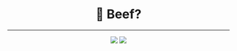 <h1 align="center">🍖 Beef?</h1>
<hr>
<div align="center">
    <a href="https://lanyard.cnrad.dev/api/833280085552791583)](https://discord.com/users/833280085552791583"></a>
</div>
</div>
<p align="center">
     <img src="https://github-readme-stats.vercel.app/api?username=benbernhardg&show_icons=true&theme=dracula" />
     <img src="https://github-readme-stats.vercel.app/api/top-langs/?username=benbernhardg&theme=dracula" />
</p>
